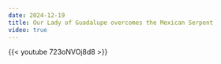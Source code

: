 ```yaml
---
date: 2024-12-19
title: Our Lady of Guadalupe overcomes the Mexican Serpent
video: true
---
```



{{< youtube 723oNVOj8d8 >}}

